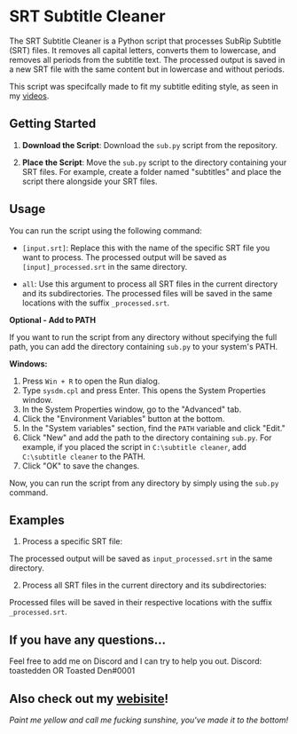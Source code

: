 # SRT Subtitle Cleaner

The SRT Subtitle Cleaner is a Python script that processes SubRip Subtitle (SRT) files. It removes all capital letters, converts them to lowercase, and removes all periods from the subtitle text. The processed output is saved in a new SRT file with the same content but in lowercase and without periods.

This script was specifcally made to fit my subtitle editing style, as seen in my [videos](https://youtube.com/@ToastedDen).

## Getting Started

1. **Download the Script**: Download the `sub.py` script from the repository.

2. **Place the Script**: Move the `sub.py` script to the directory containing your SRT files. For example, create a folder named "subtitles" and place the script there alongside your SRT files.

## Usage

You can run the script using the following command:


- `[input.srt]`: Replace this with the name of the specific SRT file you want to process. The processed output will be saved as `[input]_processed.srt` in the same directory.

- `all`: Use this argument to process all SRT files in the current directory and its subdirectories. The processed files will be saved in the same locations with the suffix `_processed.srt`.

**Optional - Add to PATH**

If you want to run the script from any directory without specifying the full path, you can add the directory containing `sub.py` to your system's PATH.

**Windows:**

1. Press `Win + R` to open the Run dialog.
2. Type `sysdm.cpl` and press Enter. This opens the System Properties window.
3. In the System Properties window, go to the "Advanced" tab.
4. Click the "Environment Variables" button at the bottom.
5. In the "System variables" section, find the `PATH` variable and click "Edit."
6. Click "New" and add the path to the directory containing `sub.py`. For example, if you placed the script in `C:\subtitle cleaner`, add `C:\subtitle cleaner` to the PATH.
7. Click "OK" to save the changes.

Now, you can run the script from any directory by simply using the `sub.py` command.

## Examples

1. Process a specific SRT file:

The processed output will be saved as `input_processed.srt` in the same directory.

2. Process all SRT files in the current directory and its subdirectories:

Processed files will be saved in their respective locations with the suffix `_processed.srt`.

## If you have any questions...
Feel free to add me on Discord and I can try to help you out.
Discord: toastedden OR Toasted Den#0001

## Also check out my [webisite](https://toastedden.com/)!
*Paint me yellow and call me fucking sunshine, you've made it to the bottom!*
